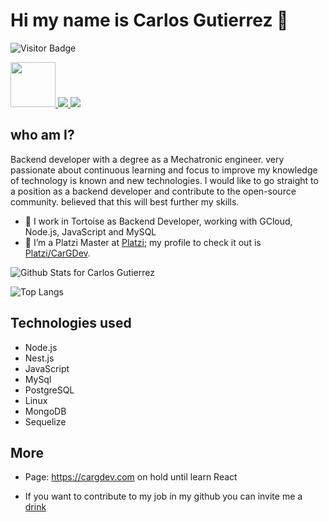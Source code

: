 <h1>Hi my name is Carlos Gutierrez 👋</h1>

![Visitor Badge](https://visitor-badge.laobi.icu/badge?page_id=cargdev.cargdev)

<a href="https://platzi.com/p/CarGDev/">
    <img width="72" src="https://upload.wikimedia.org/wikipedia/commons/3/32/Platzi.jpg" />
</a>
<a href="https://twitter.com/CarGDev">
    <img src="https://img.shields.io/badge/Twitter-1DA1F2?style=for-the-badge&logo=twitter&logoColor=white" />
</a>
<a href="https://www.linkedin.com/in/cargdev/">
    <img src="https://img.shields.io/badge/LinkedIn-0077B5?style=for-the-badge&logo=linkedin&logoColor=white" />
</a>

<h2> who am I?</h2>
<p>
Backend developer with a degree as a Mechatronic engineer. very passionate about continuous learning and focus to improve my knowledge of technology is known and new technologies. I would like to go straight to a position as a backend developer and contribute to the open-source community. believed that this will best further my skills. 
</p>


- 🔭 I work in Tortoise as Backend Developer, working with GCloud, Node.js, JavaScript and MySQL
- 🌱 I’m a Platzi Master at [Platzi](https://platzi.com/); my profile to check it out is [Platzi/CarGDev](https://platzi.com/@CarGDev/).

![Github Stats for Carlos Gutierrez](https://github-readme-stats.vercel.app/api?username=CarGDev&count_private=true&show_icons=true&hide_border=true&title_color=B6e443&icon_color=46c7e7&bg_color=0B0B2A&text_color=C2C1CE)

![Top Langs](https://github-readme-stats.vercel.app/api/top-langs/?username=CarGDev&layout=compact)

<h2>Technologies used</h2>

- Node.js
- Nest.js
- JavaScript
- MySql
- PostgreSQL
- Linux
- MongoDB
- Sequelize

<h2>More</h2>

* Page: https://cargdev.com on hold until learn React

* If you want to contribute to my job in my github you can invite me a [drink](https://paypal.me/carlosgutierrezAgs?locale.x=es_XC) 

<!--
**CarGDev/CarGDev** is a ✨ _special_ ✨ repository because its `README.md` (this file) appears on your GitHub profile.

Here are some ideas to get you started:

- 🔭 I’m currently working on ...
- 🌱 I’m currently learning ...
- 👯 I’m looking to collaborate on ...
- 🤔 I’m looking for help with ...
- 💬 Ask me about ...
- 📫 How to reach me: ...
- 😄 Pronouns: ...
- ⚡ Fun fact: ...
-->



